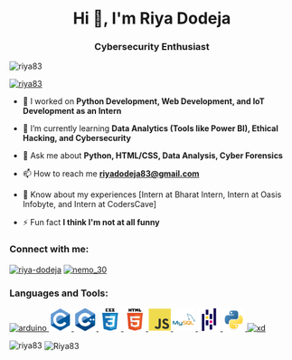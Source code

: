 <h1 align="center">Hi 👋, I'm Riya Dodeja</h1>
<h3 align="center">Cybersecurity Enthusiast</h3>

<p align="left"> <img src="https://komarev.com/ghpvc/?username=riya83&label=Profile%20views&color=0e75b6&style=flat" alt="riya83" /> </p>

<p align="left"> <a href="https://github.com/ryo-ma/github-profile-trophy"><img src="https://github-profile-trophy.vercel.app/?username=riya83" alt="riya83" /></a> </p>

- 🔭 I worked on **Python Development, Web Development, and IoT Development as an Intern**

- 🌱 I’m currently learning **Data Analytics (Tools like Power BI), Ethical Hacking, and Cybersecurity**

- 💬 Ask me about **Python, HTML/CSS, Data Analysis, Cyber Forensics**

- 📫 How to reach me **riyadodeja83@gmail.com**

- 📄 Know about my experiences [Intern at Bharat Intern, Intern at Oasis Infobyte, and Intern at CodersCave]
- ⚡ Fun fact **I think I'm not at all funny**

<h3 align="left">Connect with me:</h3>
<p align="left">
<a href="https://linkedin.com/in/riya-dodeja" target="blank"><img align="center" src="https://raw.githubusercontent.com/rahuldkjain/github-profile-readme-generator/master/src/images/icons/Social/linked-in-alt.svg" alt="riya-dodeja" height="30" width="40" /></a>
<a href="https://www.codechef.com/users/nemo_30" target="blank"><img align="center" src="https://cdn.jsdelivr.net/npm/simple-icons@3.1.0/icons/codechef.svg" alt="nemo_30" height="30" width="40" /></a>
</p>

<h3 align="left">Languages and Tools:</h3>
<p align="left"> <a href="https://www.arduino.cc/" target="_blank" rel="noreferrer"> <img src="https://cdn.worldvectorlogo.com/logos/arduino-1.svg" alt="arduino" width="40" height="40"/> </a> <a href="https://www.cprogramming.com/" target="_blank" rel="noreferrer"> <img src="https://raw.githubusercontent.com/devicons/devicon/master/icons/c/c-original.svg" alt="c" width="40" height="40"/> </a> <a href="https://www.w3schools.com/cpp/" target="_blank" rel="noreferrer"> <img src="https://raw.githubusercontent.com/devicons/devicon/master/icons/cplusplus/cplusplus-original.svg" alt="cplusplus" width="40" height="40"/> </a> <a href="https://www.w3schools.com/css/" target="_blank" rel="noreferrer"> <img src="https://raw.githubusercontent.com/devicons/devicon/master/icons/css3/css3-original-wordmark.svg" alt="css3" width="40" height="40"/> </a> <a href="https://www.w3.org/html/" target="_blank" rel="noreferrer"> <img src="https://raw.githubusercontent.com/devicons/devicon/master/icons/html5/html5-original-wordmark.svg" alt="html5" width="40" height="40"/> </a> <a href="https://developer.mozilla.org/en-US/docs/Web/JavaScript" target="_blank" rel="noreferrer"> <img src="https://raw.githubusercontent.com/devicons/devicon/master/icons/javascript/javascript-original.svg" alt="javascript" width="40" height="40"/> </a> <a href="https://www.mysql.com/" target="_blank" rel="noreferrer"> <img src="https://raw.githubusercontent.com/devicons/devicon/master/icons/mysql/mysql-original-wordmark.svg" alt="mysql" width="40" height="40"/> </a> <a href="https://pandas.pydata.org/" target="_blank" rel="noreferrer"> <img src="https://raw.githubusercontent.com/devicons/devicon/2ae2a900d2f041da66e950e4d48052658d850630/icons/pandas/pandas-original.svg" alt="pandas" width="40" height="40"/> </a> <a href="https://www.python.org" target="_blank" rel="noreferrer"> <img src="https://raw.githubusercontent.com/devicons/devicon/master/icons/python/python-original.svg" alt="python" width="40" height="40"/> </a> <a href="https://www.adobe.com/products/xd.html" target="_blank" rel="noreferrer"> <img src="https://cdn.worldvectorlogo.com/logos/adobe-xd.svg" alt="xd" width="40" height="40"/> </a> </p>

<p><img align="left" src="https://github-readme-stats.vercel.app/api/top-langs?username=riya83&show_icons=true&locale=en&layout=compact" alt="riya83" /></p>

<p>&nbsp;<img align="center" src="https://github-readme-stats.vercel.app/api?username=riya83&show_icons=true&locale=en" alt="Riya83" /></p>
